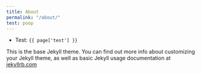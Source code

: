 ```yaml
---
title: About
permalink: "/about/"
test: poop
---
```


- Test: `{{ page['test'] }}`

This is the base Jekyll theme. You can find out more info about customizing your Jekyll theme, as well as basic Jekyll usage documentation at [jekyllrb.com](http://jekyllrb.com/)
